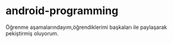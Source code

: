 # android-programming
Öğrenme aşamalarındayım,öğrendiklerimi başkaları ile paylaşarak pekiştirmiş oluyorum.
